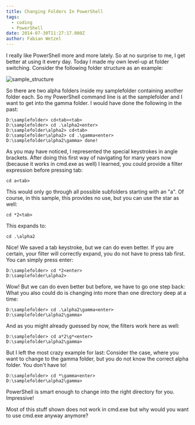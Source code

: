 ```yaml
---
title: Changing Folders In PowerShell
tags:
  - coding
  - PowerShell
date: 2014-07-30T11:27:17.000Z
author: Fabian Wetzel
---
```


I really like PowerShell more and more lately. So at no surprise to me, I get better at using it every day. Today I made my own level-up at folder switching. Consider the following folder structure as an example:

![sample_structure](sample_structure.png)

So there are two alpha folders inside my samplefolder containing another folder each. So my PowerShell command line is at the samplefolder and I want to get into the gamma folder. I would have done the following in the past:

```
D:\samplefolder> cd<tab><tab>
D:\samplefolder> cd .\alpha2<enter>
D:\samplefolder\alpha2> cd<tab>
D:\samplefolder\alpha2> cd .\gamma<enter>
D:\samplefolder\alpha2\gamma> done!
```

As you may have noticed, I represented the special keystrokes in angle brackets. After doing this first way of navigating for many years now (because it works in cmd.exe as well) I learned, you could provide a filter expression before pressing tab:

```
cd a<tab>
```

This would only go through all possible subfolders starting with an "a". Of course, in this sample, this provides no use, but you can use the star as well:

```
cd *2<tab>
```

This expands to:

```
cd .\alpha2
```

Nice! We saved a tab keystroke, but we can do even better. If you are certain, your filter will correctly expand, you do not have to press tab first. You can simply press enter:

```
D:\samplefolder> cd *2<enter>
D:\samplefolder\alpha2>
```

Wow! But we can do even better but before, we have to go one step back: What you also could do is changing into more than one directory deep at a time:

```
D:\samplefolder> cd .\alpha2\gamma<enter>
D:\samplefolder\alpha2\gamma>
```

And as you might already guessed by now, the filters work here as well:

```
D:\samplefolder> cd a*2\g*<enter>
D:\samplefolder\alpha2\gamma>
```

But I left the most crazy example for last: Consider the case, where you want to change to the gamma folder, but you do not know the correct alpha folder. You don't have to!

```
D:\samplefolder> cd *\gamma<enter>
D:\samplefolder\alpha2\gamma>
```

PowerShell is smart enough to change into the right directory for you. Impressive!

Most of this stuff shown does not work in cmd.exe but why would you want to use cmd.exe anyway anymore?


